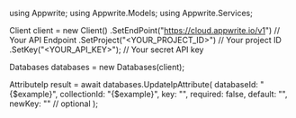 using Appwrite;
using Appwrite.Models;
using Appwrite.Services;

Client client = new Client()
    .SetEndPoint("https://cloud.appwrite.io/v1") // Your API Endpoint
    .SetProject("<YOUR_PROJECT_ID>") // Your project ID
    .SetKey("<YOUR_API_KEY>"); // Your secret API key

Databases databases = new Databases(client);

AttributeIp result = await databases.UpdateIpAttribute(
    databaseId: "{$example}",
    collectionId: "{$example}",
    key: "",
    required: false,
    default: "",
    newKey: "" // optional
);